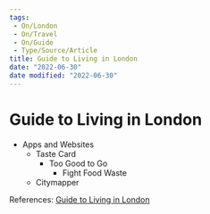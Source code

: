 ```yaml
---
tags:
 - On/London
 - On/Travel
 - On/Guide
 - Type/Source/Article
title: Guide to Living in London
date: "2022-06-30"
date modified: "2022-06-30"
---
```


# Guide to Living in London
- Apps and Websites
	- Taste Card
		- Too Good to Go
			- Fight Food Waste
	- Citymapper

References:
[Guide to Living in London](https://yale.app.box.com/s/xbrij3kffrwqvjbrywaeanh4fyh6cohm/file/951629386063)

